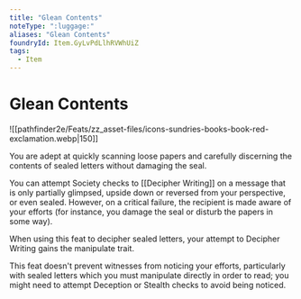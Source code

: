 ```yaml
---
title: "Glean Contents"
noteType: ":luggage:"
aliases: "Glean Contents"
foundryId: Item.GyLvPdLlhRVWhUiZ
tags:
  - Item
---
```


# Glean Contents
![[pathfinder2e/Feats/zz_asset-files/icons-sundries-books-book-red-exclamation.webp|150]]

You are adept at quickly scanning loose papers and carefully discerning the contents of sealed letters without damaging the seal.

You can attempt Society checks to [[Decipher Writing]] on a message that is only partially glimpsed, upside down or reversed from your perspective, or even sealed. However, on a critical failure, the recipient is made aware of your efforts (for instance, you damage the seal or disturb the papers in some way).

When using this feat to decipher sealed letters, your attempt to Decipher Writing gains the manipulate trait.

This feat doesn't prevent witnesses from noticing your efforts, particularly with sealed letters which you must manipulate directly in order to read; you might need to attempt Deception or Stealth checks to avoid being noticed.

